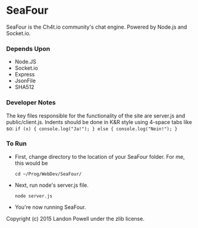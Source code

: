 # SeaFour
SeaFour is the Ch4t.io community's chat engine. 
Powered by Node.js and Socket.io.

### Depends Upon
* Node.JS
* Socket.io
* Express
* JsonFile
* SHA512

### Developer Notes
The key files responsible for the functionality of the site are server.js and 
public/client.js. 
Indents should be done in K&R style using 4-space tabs like so:
``
if (x) {
    console.log("Ja!");
}
else {
    console.log("Nein!");
}
``

### To Run
* First, change directory to the location of your SeaFour folder. For me, this would be


  `cd ~/Prog/WebDev/SeaFour/`


* Next, run node's server.js file.


  `node server.js`


* You're now running SeaFour. 

Copyright (c) 2015 Landon Powell under the zlib license. 
